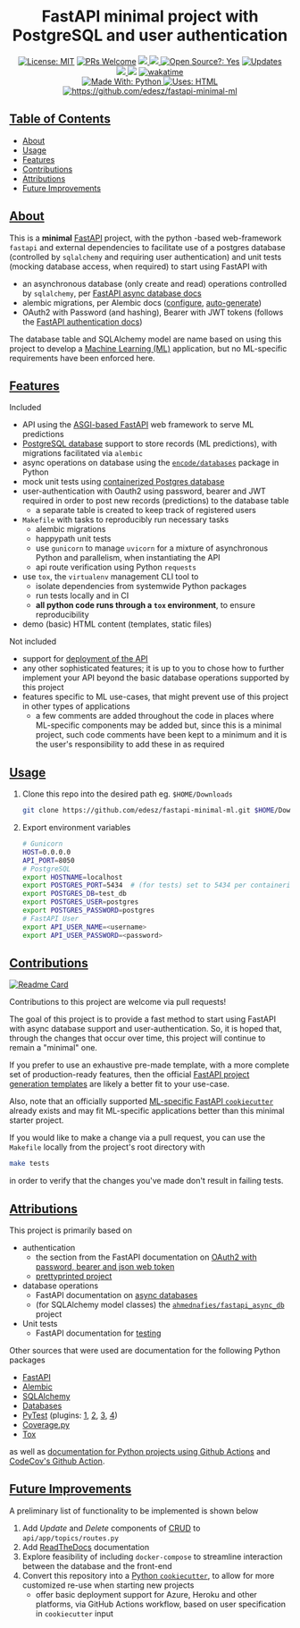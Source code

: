 <div align="center">
  <h1>FastAPI minimal project with PostgreSQL and user authentication</h1>
</div>

<div align="center">
  <a href="https://opensource.org/licenses/MIT"><img alt="License: MIT" src="https://img.shields.io/badge/License-MIT-brightgreen.svg"></a>
  <a href="https://github.com/edesz/fastapi-minimal-ml/pulls"><img alt="PRs Welcome" src="https://img.shields.io/badge/PRs-welcome-brightgreen.svg?style=flat-square"></a>
  <a href="https://github.com/edesz/fastapi-minimal-ml/actions">
    <img src="https://github.com/edesz/fastapi-minimal-ml/workflows/CI/badge.svg"/>
  </a>
  <a href="https://github.com/edesz/fastapi-minimal-ml/actions">
    <img src="https://github.com/edesz/fastapi-minimal-ml/workflows/CodeQL/badge.svg"/>
  </a>
  <a href="https://en.wikipedia.org/wiki/Open-source_software"><img alt="Open Source?: Yes" src="https://badgen.net/badge/Open%20Source%20%3F/Yes%21/blue?icon=github"></a>
  <a href="https://pyup.io/repos/github/edesz/fastapi-minimal-ml/"><img src="https://pyup.io/repos/github/edesz/fastapi-minimal-ml/shield.svg" alt="Updates" /></a>
</div>
<div align="center">
<a href="https://codecov.io/gh/edesz/fastapi-minimal-ml">
    <img src="https://codecov.io/gh/edesz/fastapi-minimal-ml/branch/main/graph/badge.svg?token=JYERV7HUHM"/>
  </a>
  <a href="https://www.codacy.com/gh/edesz/fastapi-minimal-ml/dashboard?utm_source=github.com&amp;utm_medium=referral&amp;utm_content=edesz/fastapi-minimal-ml&amp;utm_campaign=Badge_Grade"><img src="https://app.codacy.com/project/badge/Grade/cc6ccfd808304591a67917cbb48e4183"/></a>
  <a href="https://wakatime.com/badge/github/edesz/fastapi-minimal-ml.svg"><img alt="wakatime" src="https://wakatime.com/badge/github/edesz/fastapi-minimal-ml.svg"/></a>
</div>

<div align="center">
<a href="https://www.python.org/">
  <img alt="Made With: Python" src="https://forthebadge.com/images/badges/made-with-python.svg"/>
</a>
<a href="https://html.com/">
  <img alt="Uses: HTML" src="https://forthebadge.com/images/badges/uses-html.svg"/>
</a>
</div>

<div align="center">
<a href="https://codecov.io/gh/edesz/fastapi-minimal-ml">
  <img alt="https://github.com/edesz/fastapi-minimal-ml" src="https://codecov.io/gh/edesz/fastapi-minimal-ml/branch/main/graphs/sunburst.svg"/>
</a>
</div>

## [Table of Contents](#table-of-contents)

  - [About](#about)
  - [Usage](#usage)
  - [Features](#features)
  - [Contributions](#contributions)
  - [Attributions](#attributions)
  - [Future Improvements](#future-improvements)

## [About](#about)
This is a **minimal** [FastAPI](https://fastapi.tiangolo.com/) project, with the python -based web-framework `fastapi` and external dependencies to facilitate use of a postgres database (controlled by `sqlalchemy` and requiring user authentication) and unit tests (mocking database access, when required) to start using FastAPI with

  - an asynchronous database (only create and read) operations controlled by `sqlalchemy`, per [FastAPI async database docs](https://fastapi.tiangolo.com/advanced/async-sql-databases/)
  - alembic migrations, per Alembic docs ([configure](https://alembic.sqlalchemy.org/en/latest/tutorial.html), [auto-generate](https://alembic.sqlalchemy.org/en/latest/autogenerate.html#auto-generating-migrations))
  - OAuth2 with Password (and hashing), Bearer with JWT tokens (follows the [FastAPI authentication docs](https://fastapi.tiangolo.com/tutorial/security/oauth2-jwt/#oauth2-with-password-and-hashing-bearer-with-jwt-tokens))

The database table and SQLAlchemy model are name based on using this project to develop a [Machine Learning (ML)](https://en.wikipedia.org/wiki/Machine_learning) application, but no ML-specific requirements have been enforced here.

## [Features](#features)
Included
  - API using the [ASGI-based FastAPI](https://fastapi.tiangolo.com/advanced/middleware/#adding-asgi-middlewares) web framework to serve ML predictions
  - [PostgreSQL database](https://www.postgresql.org/) support to store records (ML predictions), with migrations facilitated via `alembic`
  - async operations on database using the [`encode/databases`](https://www.encode.io/databases/) package in Python
  - mock unit tests using [containerized Postgres database](https://hub.docker.com/_/postgres)
  - user-authentication with Oauth2 using password, bearer and JWT required in order to post new records (predictions) to the database table
    - a separate table is created to keep track of registered users
  - `Makefile` with tasks to reproducibly run necessary tasks
      - alembic migrations
      - happypath unit tests
      - use `gunicorn` to manage `uvicorn` for a mixture of asynchronous Python and parallelism, when instantiating the API
      - api route verification using Python `requests`
  - use `tox`, the `virtualenv` management CLI tool to
      - isolate dependencies from systemwide Python packages
      - run tests locally and in CI
      - **all python code runs through a `tox` environment**, to ensure reproducibility
  - demo (basic) HTML content (templates, static files)

Not included
  - support for [deployment of the API](https://fastapi.tiangolo.com/deployment/)
  - any other sophisticated features; it is up to you to chose how to further implement your API beyond the basic database operations supported by this project
  - features specific to ML use-cases, that might prevent use of this project in other types of applications
    - a few comments are added throughout the code in places where ML-specific components may be added but, since this is a minimal project, such code comments have been kept to a minimum and it is the user's responsibility to add these in as required

## [Usage](#usage)
1. Clone this repo into the desired path eg. `$HOME/Downloads`
   ```bash
   git clone https://github.com/edesz/fastapi-minimal-ml.git $HOME/Downloads
   ```
2. Export environment variables
   ```bash
   # Gunicorn
   HOST=0.0.0.0
   API_PORT=8050
   # PostgreSQL
   export HOSTNAME=localhost
   export POSTGRES_PORT=5434  # (for tests) set to 5434 per containerized postgres db in docker-compose.yml
   export POSTGRES_DB=test_db
   export POSTGRES_USER=postgres
   export POSTGRES_PASSWORD=postgres
   # FastAPI User
   export API_USER_NAME=<username>
   export API_USER_PASSWORD=<password>
   ```

## [Contributions](#contributions)
[![Readme Card](https://github-readme-stats.vercel.app/api/pin/?username=edesz&theme=blue-green&repo=fastapi-minimal-ml)](https://github.com/edesz/fastapi-minimal-ml)

Contributions to this project are welcome via pull requests!

The goal of this project is to provide a fast method to start using FastAPI with async database support and user-authentication. So, it is hoped that, through the changes that occur over time, this project will continue to remain a "minimal" one.

If you prefer to use an exhaustive pre-made template, with a more complete set of production-ready features, then the official [FastAPI project generation templates](https://fastapi.tiangolo.com/project-generation/) are likely a better fit to your use-case.

Also, note that an officially supported [ML-specific FastAPI `cookiecutter`](https://fastapi.tiangolo.com/project-generation/#machine-learning-models-with-spacy-and-fastapi) already exists and may fit ML-specific applications better than this minimal starter project.

If you would like to make a change via a pull request, you can use the `Makefile` locally from the project's root directory with

```bash
make tests
```
in order to verify that the changes you've made don't result in failing tests.

## [Attributions](#attributions)
This project is primarily based on
  - authentication
      - the section from the FastAPI documentation on [OAuth2 with password, bearer and json web token](https://fastapi.tiangolo.com/tutorial/security/oauth2-jwt/)
      - [prettyprinted project](https://github.com/PrettyPrinted/youtube_video_code/blob/master/2021/01/05/FastAPI%20Authentication%20Example%20With%20OAuth2%20and%20Tortoise%20ORM/fastapiauth/main.py)
  - database operations
      - FastAPI documentation on [async databases](https://fastapi.tiangolo.com/advanced/async-sql-databases/#async-sql-relational-databases)
    - (for SQLAlchemy model classes) the [`ahmednafies/fastapi_async_db`](https://github.com/ahmednafies/fastapi_async_db) project
  - Unit tests
      - FastAPI documentation for [testing](https://fastapi.tiangolo.com/tutorial/testing/)

Other sources that were used are documentation for the following Python packages
  - [FastAPI](https://fastapi.tiangolo.com/)
  - [Alembic](https://alembic.sqlalchemy.org/en/latest/tutorial.html#tutorial)
  - [SQLAlchemy](https://docs.sqlalchemy.org/en/14/index.html)
  - [Databases](https://www.encode.io/databases/)
  - [PyTest](https://docs.pytest.org/en/stable/monkeypatch.html#simple-example-monkeypatching-functions) (plugins: [1](https://github.com/hackebrot/pytest-md), [2](https://github.com/pytest-dev/pytest-html), [3](https://github.com/hackebrot/pytest-emoji), [4](https://github.com/pytest-dev/pytest-repeat))
  - [Coverage.py](https://coverage.readthedocs.io/en/coverage-5.4/index.html)
  - [Tox](https://tox.readthedocs.io/en/latest/index.html)

as well as [documentation for Python projects using Github Actions](https://docs.github.com/en/actions/guides/building-and-testing-python) and [CodeCov's Github Action](https://github.com/codecov/codecov-action#codecov-github-action).

## [Future Improvements](#future-improvements)
A preliminary list of functionality to be implemented is shown below
 1. Add *Update* and *Delete* components of [CRUD](https://en.wikipedia.org/wiki/Create,_read,_update_and_delete) to `api/app/topics/routes.py`
 2. Add [ReadTheDocs](https://readthedocs.org/) documentation
 3. Explore feasibility of including `docker-compose` to streamline interaction between the database and the front-end
 4. Convert this repository into a [Python `cookiecutter`](https://cookiecutterreadthedocs.io/en/latest/), to allow for more customized re-use when starting new projects
    - offer basic deployment support for Azure, Heroku and other platforms, via GitHub Actions workflow, based on user specification in `cookiecutter` input
